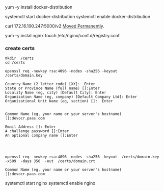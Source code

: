 

yum -y install docker-distribution

systemctl  start docker-distribution
systemctl  enable  docker-distribution


curl  172.16.100.247:5000/v2
<a href="/v2/">Moved Permanently</a>.


yum -y instal nginx
touch  /etc/nginx/conf.d/registry.conf


### create certs 

```
mkdir  /certs
cd /certs

openssl req -newkey rsa:4096 -nodes -sha256 -keyout   /certs/domain.key

Country Name (2 letter code) [XX]:  Enter
State or Province Name (full name) []:Enter
Locality Name (eg, city) [Default City]: Enter
Organization Name (eg, company) [Default Company Ltd]: Enter
Organizational Unit Name (eg, section) []:  Enter


Common Name (eg, your name or your server's hostname) []:devocr.paas.com

Email Address []: Enter
A challenge password []:Enter
An optional company name []:Enter




openssl req -newkey rsa:4096 -nodes -sha256 -keyout  /certs/domain.key   -x509  -days 356  -out  /certs/domain.crt

Common Name (eg, your name or your server's hostname) []:devocr.paas.com
```





systemctl  start nginx
systemctl  enable   nginx